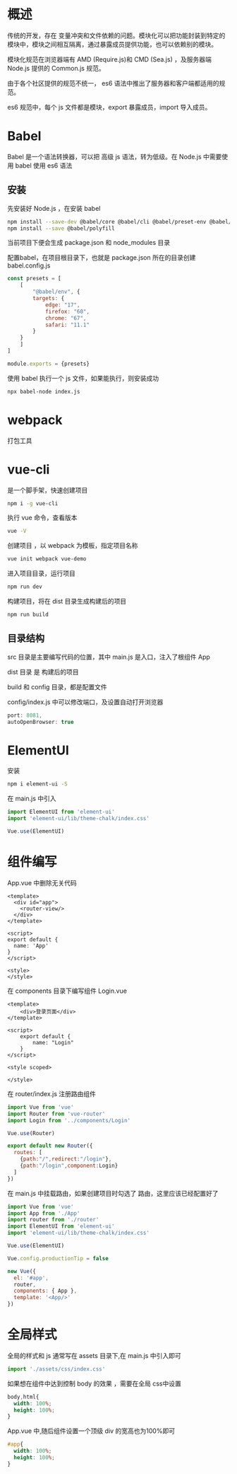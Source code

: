 # 概述

传统的开发，存在 变量冲突和文件依赖的问题。模块化可以把功能封装到特定的模块中，模块之间相互隔离，通过暴露成员提供功能，也可以依赖别的模块。

模块化规范在浏览器端有 AMD (Require.js)和 CMD (Sea.js) ，及服务器端 Node.js 提供的 Common.js 规范。

由于各个社区提供的规范不统一， es6 语法中推出了服务器和客户端都适用的规范。

es6 规范中，每个 js 文件都是模块，export 暴露成员，import 导入成员。

# Babel

Babel 是一个语法转换器，可以把 高级 js 语法，转为低级。在 Node.js 中需要使用 babel 使用 es6 语法

## 安装

先安装好 Node.js ，在安装 babel

```bash
npm install --save-dev @babel/core @babel/cli @babel/preset-env @babel/node
npm install --save @babel/polyfill
```

当前项目下便会生成 package.json 和 node_modules 目录

配置babel，在项目根目录下，也就是 package.json 所在的目录创建 babel.config.js

```js
const presets = [
    [
        "@babel/env", {
        targets: {
            edge: "17",
            firefox: "60",
            chrome: "67",
            safari: "11.1"
        }
    }
    ]
]

module.exports = {presets}
```

使用 babel 执行一个 js 文件，如果能执行，则安装成功

```bash
npx babel-node index.js
```



# webpack

打包工具

# vue-cli

是一个脚手架，快速创建项目

```bash
npm i -g vue-cli
```

执行 vue 命令，查看版本

```bash
vue -V
```

创建项目 ，以 webpack 为模板，指定项目名称

```bash
vue init webpack vue-demo
```

进入项目目录，运行项目

```bash
npm run dev
```

构建项目，将在 dist 目录生成构建后的项目

```bash
npm run build
```

## 目录结构

src 目录是主要编写代码的位置，其中 main.js 是入口，注入了根组件 App 

dist 目录 是 构建后的项目

build 和 config 目录，都是配置文件

config/index.js 中可以修改端口，及设置自动打开浏览器

```js
port: 8081,
autoOpenBrowser: true
```



# ElementUI

安装

```bash
npm i element-ui -S
```

在 main.js 中引入

```js
import ElementUI from 'element-ui'
import 'element-ui/lib/theme-chalk/index.css'

Vue.use(ElementUI)
```

# 组件编写

App.vue 中删除无关代码

```vue
<template>
  <div id="app">
    <router-view/>
  </div>
</template>

<script>
export default {
  name: 'App'
}
</script>

<style>
</style>
```

在 components 目录下编写组件 Login.vue

```vue
<template>
    <div>登录页面</div>
</template>

<script>
    export default {
        name: "Login"
    }
</script>

<style scoped>

</style>
```

在 router/index.js 注册路由组件

```js
import Vue from 'vue'
import Router from 'vue-router'
import Login from '../components/Login'

Vue.use(Router)

export default new Router({
  routes: [
    {path:"/",redirect:"/login"},
    {path:"/login",component:Login}
  ]
})

```

在 main.js 中挂载路由，如果创建项目时勾选了 路由，这里应该已经配置好了

```js
import Vue from 'vue'
import App from './App'
import router from './router'
import ElementUI from 'element-ui'
import 'element-ui/lib/theme-chalk/index.css'

Vue.use(ElementUI)

Vue.config.productionTip = false

new Vue({
  el: '#app',
  router,
  components: { App },
  template: '<App/>'
})
```

# 全局样式

全局的样式和 js 通常写在 assets 目录下,在 main.js 中引入即可

```js
import './assets/css/index.css'
```

如果想在组件中达到控制 body 的效果 ，需要在全局 css中设置

```css
body,html{
  width: 100%;
  height: 100%;
}
```

App.vue 中,随后组件设置一个顶级 div 的宽高也为100%即可

```css
#app{
  width: 100%;
  height: 100%;
}
```







